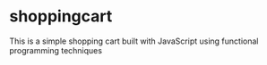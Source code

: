 # shoppingcart

This is a simple shopping cart built with JavaScript using functional programming techniques
